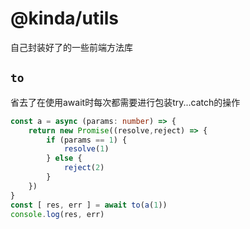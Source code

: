 # @kinda/utils

自己封装好了的一些前端方法库

## `to`

省去了在使用await时每次都需要进行包装try...catch的操作

```ts
const a = async (params: number) => {
    return new Promise((resolve,reject) => {
        if (params == 1) {
            resolve(1)
        } else {
            reject(2)
        }
    })
}
const [ res, err ] = await to(a(1))
console.log(res, err)
```